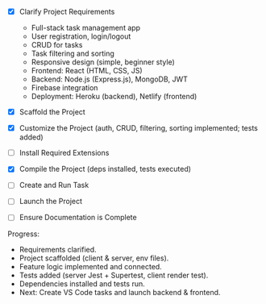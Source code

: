 - [x] Clarify Project Requirements
  - Full-stack task management app
  - User registration, login/logout
  - CRUD for tasks
  - Task filtering and sorting
  - Responsive design (simple, beginner style)
  - Frontend: React (HTML, CSS, JS)
  - Backend: Node.js (Express.js), MongoDB, JWT
  - Firebase integration
  - Deployment: Heroku (backend), Netlify (frontend)

- [x] Scaffold the Project
- [x] Customize the Project (auth, CRUD, filtering, sorting implemented; tests added)
- [ ] Install Required Extensions
- [x] Compile the Project (deps installed, tests executed)
- [ ] Create and Run Task
- [ ] Launch the Project
- [ ] Ensure Documentation is Complete

Progress:
 - Requirements clarified.
 - Project scaffolded (client & server, env files).
 - Feature logic implemented and connected.
 - Tests added (server Jest + Supertest, client render test).
 - Dependencies installed and tests run.
 - Next: Create VS Code tasks and launch backend & frontend.
